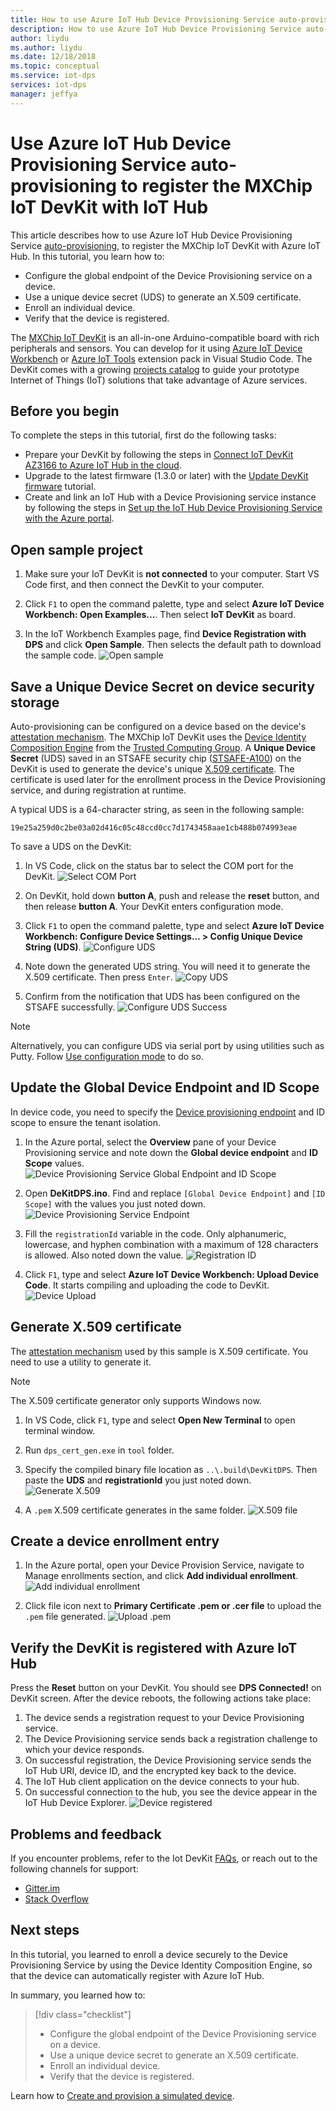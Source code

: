 ```yaml
---
title: How to use Azure IoT Hub Device Provisioning Service auto-provisioning to register the MXChip IoT DevKit with IoT Hub  | Microsoft Docs
description: How to use Azure IoT Hub Device Provisioning Service auto-provisioning to register the MXChip IoT DevKit with IoT Hub.
author: liydu
ms.author: liydu
ms.date: 12/18/2018
ms.topic: conceptual
ms.service: iot-dps
services: iot-dps
manager: jeffya
---
```


# Use Azure IoT Hub Device Provisioning Service auto-provisioning to register the MXChip IoT DevKit with IoT Hub

This article describes how to use Azure IoT Hub Device Provisioning Service [auto-provisioning](concepts-auto-provisioning.md), to register the MXChip IoT DevKit with Azure IoT Hub. In this tutorial, you learn how to:

* Configure the global endpoint of the Device Provisioning service on a device.
* Use a unique device secret (UDS) to generate an X.509 certificate.
* Enroll an individual device.
* Verify that the device is registered.

The [MXChip IoT DevKit](https://aka.ms/iot-devkit) is an all-in-one Arduino-compatible board with rich peripherals and sensors. You can develop for it using [Azure IoT Device Workbench](https://aka.ms/iot-workbench) or [Azure IoT Tools](https://aka.ms/azure-iot-tools) extension pack in Visual Studio Code. The DevKit comes with a growing [projects catalog](https://microsoft.github.io/azure-iot-developer-kit/docs/projects/) to guide your prototype Internet of Things (IoT) solutions that take advantage of Azure services.

## Before you begin

To complete the steps in this tutorial, first do the following tasks:

* Prepare your DevKit by following the steps in [Connect IoT DevKit AZ3166 to Azure IoT Hub in the cloud](/azure/iot-hub/iot-hub-arduino-iot-devkit-az3166-get-started).
* Upgrade to the latest firmware (1.3.0 or later) with the [Update DevKit firmware](https://microsoft.github.io/azure-iot-developer-kit/docs/firmware-upgrading/) tutorial.
* Create and link an IoT Hub with a Device Provisioning service instance by following the steps in [Set up the IoT Hub Device Provisioning Service with the Azure portal](/azure/iot-dps/quick-setup-auto-provision).

## Open sample project

1. Make sure your IoT DevKit is **not connected** to your computer. Start VS Code first, and then connect the DevKit to your computer.

1. Click `F1` to open the command palette, type and select **Azure IoT Device Workbench: Open Examples...**. Then select **IoT DevKit** as board.

1. In the IoT Workbench Examples page, find **Device Registration with DPS** and click **Open Sample**. Then selects the default path to download the sample code.
    ![Open sample](media/how-to-connect-mxchip-iot-devkit/open-sample.png)

## Save a Unique Device Secret on device security storage

Auto-provisioning can be configured on a device based on the device's [attestation mechanism](concepts-security.md#attestation-mechanism). The MXChip IoT DevKit uses the [Device Identity Composition Engine](https://trustedcomputinggroup.org/wp-content/uploads/Foundational-Trust-for-IOT-and-Resource-Constrained-Devices.pdf) from the [Trusted Computing Group](https://trustedcomputinggroup.org). A **Unique Device Secret** (UDS) saved in an STSAFE security chip ([STSAFE-A100](https://microsoft.github.io/azure-iot-developer-kit/docs/understand-security-chip/)) on the DevKit is used to generate the device's unique [X.509 certificate](concepts-security.md#x509-certificates). The certificate is used later for the enrollment process in the Device Provisioning service, and during registration at runtime.

A typical UDS is a 64-character string, as seen in the following sample:

```
19e25a259d0c2be03a02d416c05c48ccd0cc7d1743458aae1cb488b074993eae
```

To save a UDS on the DevKit:

1. In VS Code, click on the status bar to select the COM port for the DevKit.
  ![Select COM Port](media/how-to-connect-mxchip-iot-devkit/select-com.png)

1. On DevKit, hold down **button A**, push and release the **reset** button, and then release **button A**. Your DevKit enters configuration mode.

1. Click `F1` to open the command palette, type and select **Azure IoT Device Workbench: Configure Device Settings... > Config Unique Device String (UDS)**.
  ![Configure UDS](media/how-to-connect-mxchip-iot-devkit/config-uds.png)

1. Note down the generated UDS string. You will need it to generate the X.509 certificate. Then press `Enter`.
  ![Copy UDS](media/how-to-connect-mxchip-iot-devkit/copy-uds.png)

1. Confirm from the notification that UDS has been configured on the STSAFE successfully.
  ![Configure UDS Success](media/how-to-connect-mxchip-iot-devkit/config-uds-success.png)

> [!NOTE]
> Alternatively, you can configure UDS via serial port by using utilities such as Putty. Follow [Use configuration mode](https://microsoft.github.io/azure-iot-developer-kit/docs/use-configuration-mode/) to do so.

## Update the Global Device Endpoint and ID Scope

In device code, you need to specify the [Device provisioning endpoint](/azure/iot-dps/concepts-service#device-provisioning-endpoint) and ID scope to ensure the tenant isolation.

1. In the Azure portal, select the **Overview** pane of your Device Provisioning service and note down the **Global device endpoint** and **ID Scope** values.
  ![Device Provisioning Service Global Endpoint and ID Scope](media/how-to-connect-mxchip-iot-devkit/dps-global-endpoint.png)

1. Open **DeKitDPS.ino**. Find and replace `[Global Device Endpoint]` and `[ID Scope]` with the values you just noted down.
  ![Device Provisioning Service Endpoint](media/how-to-connect-mxchip-iot-devkit/endpoint.png)

1. Fill the `registrationId` variable in the code. Only alphanumeric, lowercase, and hyphen combination with a maximum of 128 characters is allowed. Also noted down the value.
  ![Registration ID](media/how-to-connect-mxchip-iot-devkit/registration-id.png)

1. Click `F1`, type and select **Azure IoT Device Workbench: Upload Device Code**. It starts compiling and uploading the code to DevKit.
  ![Device Upload](media/how-to-connect-mxchip-iot-devkit/device-upload.png)

## Generate X.509 certificate

The [attestation mechanism](/azure/iot-dps/concepts-device#attestation-mechanism) used by this sample is X.509 certificate. You need to use a utility to generate it.

> [!NOTE]
> The X.509 certificate generator only supports Windows now.

1. In VS Code, click `F1`, type and select **Open New Terminal** to open terminal window.

1. Run `dps_cert_gen.exe` in `tool` folder.

1. Specify the compiled binary file location as `..\.build\DevKitDPS`. Then paste the **UDS** and **registrationId** you just noted down. 
  ![Generate X.509](media/how-to-connect-mxchip-iot-devkit/gen-x509.png)

1. A `.pem` X.509 certificate generates in the same folder.
  ![X.509 file](media/how-to-connect-mxchip-iot-devkit/pem-file.png)

## Create a device enrollment entry

1. In the Azure portal, open your Device Provision Service, navigate to Manage enrollments section, and click **Add individual enrollment**.
  ![Add individual enrollment](media/how-to-connect-mxchip-iot-devkit/add-enrollment.png)

1. Click file icon next to **Primary Certificate .pem or .cer file** to upload the `.pem` file generated.
  ![Upload .pem](media/how-to-connect-mxchip-iot-devkit/upload-pem.png)

## Verify the DevKit is registered with Azure IoT Hub

Press the **Reset** button on your DevKit. You should see **DPS Connected!** on DevKit screen. After the device reboots, the following actions take place:

1. The device sends a registration request to your Device Provisioning service.
1. The Device Provisioning service sends back a registration challenge to which your device responds.
1. On successful registration, the Device Provisioning service sends the IoT Hub URI, device ID, and the encrypted key back to the device.
1. The IoT Hub client application on the device connects to your hub.
1. On successful connection to the hub, you see the device appear in the IoT Hub Device Explorer.
  ![Device registered](./media/how-to-connect-mxchip-iot-devkit/device-registered.png)

## Problems and feedback

If you encounter problems, refer to the Iot DevKit [FAQs](https://microsoft.github.io/azure-iot-developer-kit/docs/faq/), or reach out to the following channels for support:

* [Gitter.im](http://gitter.im/Microsoft/azure-iot-developer-kit)
* [Stack Overflow](https://stackoverflow.com/questions/tagged/iot-devkit)

## Next steps

In this tutorial, you learned to enroll a device securely to the Device Provisioning Service by using the Device Identity Composition Engine, so that the device can automatically register with Azure IoT Hub. 

In summary, you learned how to:

> [!div class="checklist"]
> * Configure the global endpoint of the Device Provisioning service on a device.
> * Use a unique device secret to generate an X.509 certificate.
> * Enroll an individual device.
> * Verify that the device is registered.

Learn how to [Create and provision a simulated device](./quick-create-simulated-device.md).

